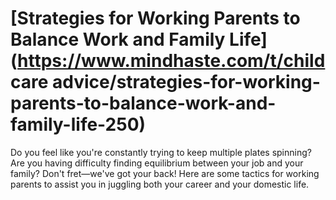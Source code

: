 
# [Strategies for Working Parents to Balance Work and Family Life](https://www.mindhaste.com/t/child care advice/strategies-for-working-parents-to-balance-work-and-family-life-250)

Do you feel like you're constantly trying to keep multiple plates spinning? Are you having difficulty finding equilibrium between your job and your family? Don't fret—we've got your back! Here are some tactics for working parents to assist you in juggling both your career and your domestic life.
    